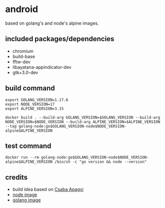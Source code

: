 # android
based on golang's and node's alpine images. 

## included packages/dependencies
- chromium
- build-base
- fftw-dev 
- libayatana-appindicator-dev 
- gtk+3.0-dev 

## build command
```shell
export GOLANG_VERSION=1.17.6
export NODE_VERSION=17
export ALPINE_VERSION=3.15

docker build . --build-arg GOLANG_VERSION=$GOLANG_VERSION --build-arg NODE_VERSION=$NODE_VERSION --build-arg ALPINE_VERSION=$ALPINE_VERSION --tag golang-node:go$GOLANG_VERSION-node$NODE_VERSION-alpine$ALPINE_VERSION
```

## test command
```shell
docker run --rm golang-node:go$GOLANG_VERSION-node$NODE_VERSION-alpine$ALPINE_VERSION /bin/sh -c "go version && node --version"
```

## credits
- build idea based on  [Csaba Apagyi](https://github.com/thisismydesign/ruby-node-alpine)
- [node image](https://hub.docker.com/_/node)
- [golang image](https://hub.docker.com/_/golang)